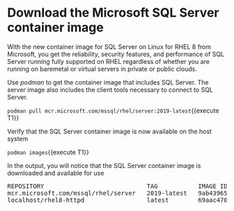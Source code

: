 # Download the Microsoft SQL Server container image

With the new container image for SQL Server on Linux for RHEL 8  from Microsoft, you get the reliability, security features, and performance of SQL Server running fully supported on RHEL regardless of whether you are running on baremetal or virtual servers in private or public clouds.

Use *podman* to get the container image that includes SQL Server. The server image also includes the client tools necessary to connect to SQL Server.

`podman pull mcr.microsoft.com/mssql/rhel/server:2019-latest`{{execute T1}}

Verify that the SQL Server container image is now available on the host system

`podman images`{{execute T1}}

In the output, you will notice that the SQL Server container image is downloaded and available for use

<pre class="file">
REPOSITORY                            TAG           IMAGE ID       CREATED       SIZE
mcr.microsoft.com/mssql/rhel/server   2019-latest   9ab439659123   6 weeks ago   1.59 GB
localhost/rhel8-httpd                 latest        69aac470f62d   7 weeks ago   617 MB
</pre>
